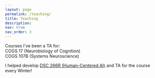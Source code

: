 ```yaml
---
layout: page
permalink: /teaching/
title: Teaching
description: 
nav: true
nav_order: 3
---
```


Courses I've been a TA for:<br>
COGS 17 (Neurobiology of Cognition)<br>
COGS 107B (Systems Neuroscience)

I helped develop [DSC 266R (Human-Centered AI)](https://hxi.ucsd.edu/course/dsc266r/) and TA for the course every Winter!

